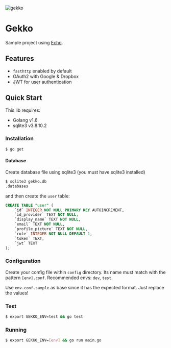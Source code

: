 ![gekko](https://github.com/tonymtz/gekko/blob/master/static/gekko.png)

# Gekko

Sample project using [Echo](https://github.com/labstack/echo).

## Features
- `fasthttp` enabled by default
- OAuth2 with Google & Dropbox
- JWT for user authentication

## Quick Start
This lib requires:

- Golang v1.6
- sqlite3 v3.8.10.2

### Installation
```sh
$ go get
```

#### Database

Create database file using sqlite3 (you must have sqlite3 installed)
```sh
$ sqlite3 gekko.db
.databases
```

and then create the `user` table:

```sql
CREATE TABLE "user" (
    `id` INTEGER NOT NULL PRIMARY KEY AUTOINCREMENT,
    `id_provider` TEXT NOT NULL,
    `display_name` TEXT NOT NULL,
    `email` TEXT NOT NULL,
    `profile_picture` TEXT NOT NULL,
    `role` INTEGER NOT NULL DEFAULT 1,
    `token` TEXT,
    `jwt` TEXT
);
```

### Configuration

Create your config file within `config` directory. Its name must match with the pattern `[env].conf`.
Recommended envs: `dev`, `test`.

Use `env.conf.sample` as base since it has the expected format. Just replace the values!

### Test
```sh
$ export GEKKO_ENV=test && go test
```

### Running
```sh
$ export GEKKO_ENV=[env] && go run main.go
```
